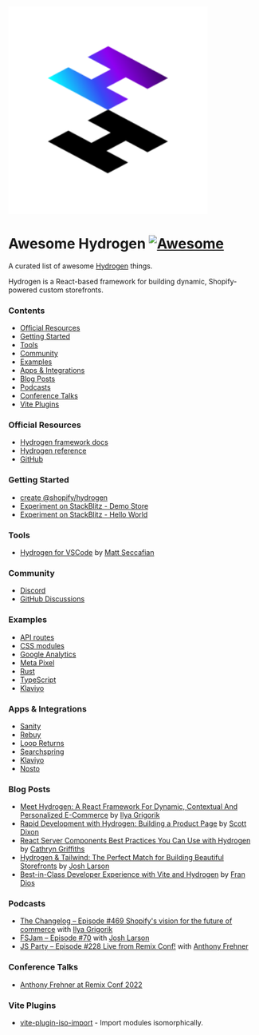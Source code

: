 <img width="400" src="./assets/hydrogen-logo.svg">

# Awesome Hydrogen [![Awesome](https://cdn.rawgit.com/sindresorhus/awesome/d7305f38d29fed78fa85652e3a63e154dd8e8829/media/badge.svg)](https://github.com/sindresorhus/awesome)

A curated list of awesome <a href='https://hydrogen.shopify.dev/'>Hydrogen</a> things.

Hydrogen is a React-based framework for building dynamic, Shopify-powered custom storefronts.

### Contents

- [Official Resources](#official-resources)
- [Getting Started](#getting-started)
- [Tools](#tools)
- [Community](#community)
- [Examples](#examples)
- [Apps & Integrations](#apps--integrations)
- [Blog Posts](#blog-posts)
- [Podcasts](#podcasts)
- [Conference Talks](#conference-talks)
- [Vite Plugins](#vite-plugins)

### Official Resources

- [Hydrogen framework docs](https://shopify.dev/custom-storefronts/hydrogen/framework)
- [Hydrogen reference](https://shopify.dev/api/hydrogen)
- [GitHub](https://github.com/Shopify/hydrogen)

### Getting Started

- [create @shopify/hydrogen](https://www.npmjs.com/package/@shopify/create-hydrogen)
- [Experiment on StackBlitz - Demo Store](https://hydrogen.new)
- [Experiment on StackBlitz - Hello World](https://stackblitz.com/fork/github/shopify/hydrogen/tree/stackblitz/templates/hello-world)

### Tools

- [Hydrogen for VSCode](https://marketplace.visualstudio.com/items?itemName=crtogrm.hydrogen-vscode&ssr=false#overview) by [Matt Seccafian](https://github.com/cartogram)

### Community

- [Discord](https://discord.gg/ppSbThrFaS)
- [GitHub Discussions](https://github.com/Shopify/hydrogen/discussions)

### Examples

- [API routes](https://github.com/Shopify/hydrogen/tree/v1.x-2022-07/examples/api-routes)
- [CSS modules](https://github.com/Shopify/hydrogen/tree/v1.x-2022-07/examples/css-modules)
- [Google Analytics](https://github.com/Shopify/hydrogen/tree/v1.x-2022-07/examples/google-analytics)
- [Meta Pixel](https://github.com/Shopify/hydrogen/tree/v1.x-2022-07/examples/meta-pixel)
- [Rust](https://github.com/Shopify/hydrogen/tree/v1.x-2022-07/examples/rust)
- [TypeScript](https://github.com/Shopify/hydrogen/tree/v1.x-2022-07/examples/typescript)
- [Klaviyo](https://github.com/klaviyo-labs/klaviyo-shopify-hydrogen-example)

### Apps & Integrations

- [Sanity](https://github.com/sanity-io/hydrogen-app)
- [Rebuy](https://www.npmjs.com/package/@rebuy/rebuy-hydrogen)
- [Loop Returns](https://www.npmjs.com/package/@loophq/onstore-sdk/v/1.0.8)
- [Searchspring](https://searchspring.zendesk.com/hc/en-us/articles/6605461489307-Shopify-Hydrogen)
- [Klaviyo](https://developers.klaviyo.com/en/docs/integrate-with-a-shopify-hydrogen-store)
- [Nosto](https://docs.nosto.com/shopify/features/shopify-hydrogen)

### Blog Posts

- [Meet Hydrogen: A React Framework For Dynamic, Contextual And Personalized E-Commerce](https://www.smashingmagazine.com/2021/11/hydrogen-react-framework-dynamic-contextual-personalized-ecommerce/) by [Ilya Grigorik](https://github.com/igrigorik)
- [Rapid Development with Hydrogen: Building a Product Page](https://shopify.engineering/rapid-development-hydrogen-building-product-page) by [Scott Dixon](https://github.com/scottdixon)
- [React Server Components Best Practices You Can Use with Hydrogen](https://shopify.engineering/react-server-components-best-practices-hydrogen) by [Cathryn Griffiths](https://github.com/cathryngriffiths)
- [Hydrogen & Tailwind: The Perfect Match for Building Beautiful Storefronts](https://shopify.engineering/hydrogen-tailwind-building-beautiful-storefronts) by [Josh Larson](https://github.com/jplhomer)
- [Best-in-Class Developer Experience with Vite and Hydrogen](https://shopify.engineering/developer-experience-with-hydrogen-and-vite) by [Fran Dios](https://github.com/frandiox)

### Podcasts

- [The Changelog – Episode #469 Shopify's vision for the future of commerce](https://changelog.com/podcast/469) with [Ilya Grigorik](https://github.com/igrigorik)
- [FSJam – Episode #70](https://fsjam.org/episodes/episode-70-hydrogen-with-josh-larson) with [Josh Larson](https://github.com/jplhomer)
- [JS Party – Episode #228 Live from Remix Conf!](https://jsparty.fm/228#t=31:29) with [Anthony Frehner](https://github.com/frehner)


### Conference Talks

- [Anthony Frehner at Remix Conf 2022](https://www.youtube.com/watch?v=4_nxvVTNY9s)
  

### Vite Plugins

- [vite-plugin-iso-import](https://github.com/bluwy/vite-plugin-iso-import) - Import modules isomorphically.
